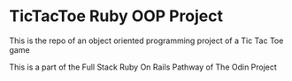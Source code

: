 # TicTacToe Ruby OOP Project

This is the repo of an object oriented programming project of a Tic Tac Toe game

This is a part of the Full Stack Ruby On Rails Pathway of The Odin Project
